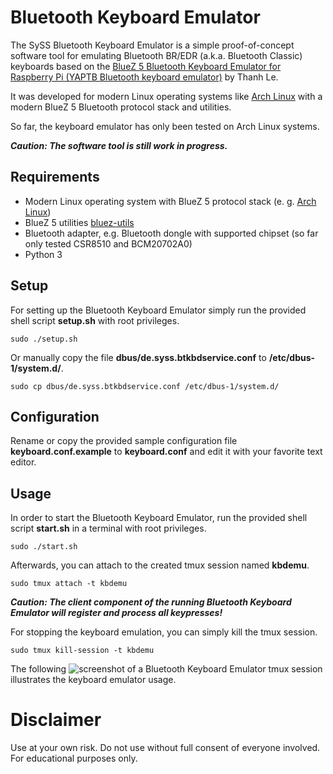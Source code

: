 # Bluetooth Keyboard Emulator

The SySS Bluetooth Keyboard Emulator is a simple proof-of-concept software
tool for emulating Bluetooth BR/EDR (a.k.a. Bluetooth Classic) keyboards based
on the [BlueZ 5 Bluetooth Keyboard Emulator for Raspberry Pi (YAPTB Bluetooth keyboard emulator)](https://github.com/0xmemphre/BL_keyboard_RPI)
by Thanh Le.

It was developed for modern Linux operating systems like [Arch Linux](https://www.archlinux.org/) with a
modern BlueZ 5 Bluetooth protocol stack and utilities.

So far, the keyboard emulator has only been tested on Arch Linux systems.

**_Caution: The software tool is still work in progress._**

## Requirements

- Modern Linux operating system with BlueZ 5 protocol stack (e. g. [Arch Linux](https://www.archlinux.org/))
- BlueZ 5 utilities [bluez-utils](https://www.archlinux.org/packages/extra/x86_64/bluez-utils/)
- Bluetooth adapter, e.g. Bluetooth dongle with supported chipset (so far only tested CSR8510 and BCM20702A0)
- Python 3


## Setup

For setting up the Bluetooth Keyboard Emulator simply run the provided shell
script **setup.sh** with root privileges.

```
sudo ./setup.sh
```

Or manually copy the file **dbus/de.syss.btkbdservice.conf** to **/etc/dbus-1/system.d/**.

```
sudo cp dbus/de.syss.btkbdservice.conf /etc/dbus-1/system.d/
```

## Configuration

Rename or copy the provided sample configuration file **keyboard.conf.example**
to **keyboard.conf** and edit it with your favorite text editor.

## Usage

In order to start the Bluetooth Keyboard Emulator, run the provided shell script
**start.sh** in a terminal with root privileges.

```
sudo ./start.sh
```

Afterwards, you can attach to the created tmux session named **kbdemu**.

```
sudo tmux attach -t kbdemu
```

**_Caution: The client component of the running Bluetooth Keyboard Emulator will register and process all keypresses!_**

For stopping the keyboard emulation, you can simply kill the tmux session.

```
sudo tmux kill-session -t kbdemu
```

The following ![screenshot of a Bluetooth Keyboard Emulator tmux session](https://github.com/SySS-Research/bluetooth-keyboard-emulator/blob/master/images/bluetooth_keyboard_emulator.png)
illustrates the keyboard emulator usage.

# Disclaimer

Use at your own risk. Do not use without full consent of everyone involved. For educational purposes only.
